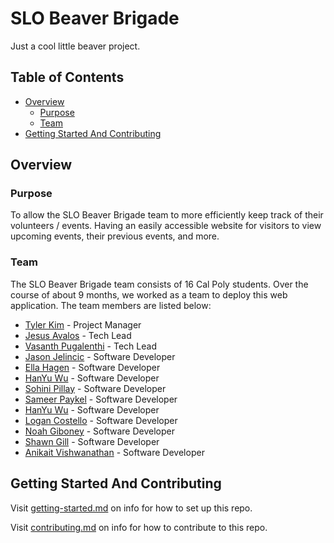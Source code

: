 # SLO Beaver Brigade

Just a cool little beaver project.

## Table of Contents

- [Overview](#overview)
  - [Purpose](#purpose)
  - [Team](#team)
- [Getting Started And Contributing](#getting-started-and-contributing)

## Overview

### Purpose

To allow the SLO Beaver Brigade team to more efficiently keep track of their volunteers / events. Having an easily accessible website for visitors to view upcoming events, their previous events, and more. 

### Team

The SLO Beaver Brigade team consists of 16 Cal Poly students. Over the course of about 9 months, we worked as a team to deploy this web application. The team members are listed below:

- [Tyler Kim](https://www.linkedin.com/) - Project Manager
- [Jesus Avalos](https://www.linkedin.com/) - Tech Lead
- [Vasanth Pugalenthi](https://www.linkedin.com/) - Tech Lead
- [Jason Jelincic](https://www.linkedin.com/in/jasonjelincic/) - Software Developer
- [Ella Hagen](https://www.linkedin.com/) - Software Developer
- [HanYu Wu](https://www.linkedin.com/in/hanyu-wu04/) - Software Developer
- [Sohini Pillay](https://www.linkedin.com/) - Software Developer
- [Sameer Paykel](https://www.linkedin.com/in/sameerpaykel/) - Software Developer
- [HanYu Wu](https://www.linkedin.com/) - Software Developer
- [Logan Costello](www.linkedin.com/in/logancostello) - Software Developer
- [Noah Giboney](https://www.linkedin.com/in/noah-giboney-896847261/) - Software Developer
- [Shawn Gill](https://www.linkedin.com/in/shawngill404/) - Software Developer
- [Anikait Vishwanathan](https://www.linkedin.com/in/anikait-vishwanathan-110a342b8/) - Software Developer

## Getting Started And Contributing

Visit [getting-started.md](docs/getting-started.md) on info for how to set up this repo.

Visit [contributing.md](docs/contributing.md) on info for how to contribute to this repo.

